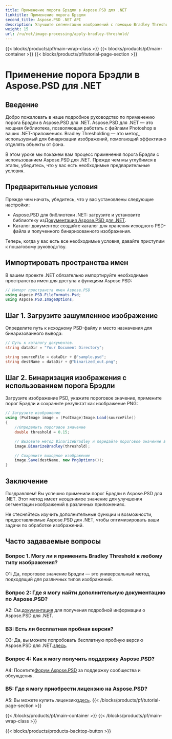 ```yaml
---
title: Применение порога Брэдли в Aspose.PSD для .NET
linktitle: Применение порога Брэдли
second_title: Aspose.PSD .NET API
description: Улучшите сегментацию изображений с помощью Bradley Threshold в Aspose.PSD для .NET. Пошаговое руководство по эффективной бинаризации.
weight: 15
url: /ru/net/image-processing/apply-bradley-threshold/
---
```


{{< blocks/products/pf/main-wrap-class >}}
{{< blocks/products/pf/main-container >}}
{{< blocks/products/pf/tutorial-page-section >}}

# Применение порога Брэдли в Aspose.PSD для .NET

## Введение

Добро пожаловать в наше подробное руководство по применению порога Брэдли в Aspose.PSD для .NET. Aspose.PSD для .NET — это мощная библиотека, позволяющая работать с файлами Photoshop в ваших .NET-приложениях. Bradley Thresholding — это метод, используемый для бинаризации изображений, помогающий эффективно отделять объекты от фона.

В этом уроке мы покажем вам процесс применения порога Брэдли с использованием Aspose.PSD для .NET. Прежде чем мы углубимся в этапы, убедитесь, что у вас есть необходимые предварительные условия.

## Предварительные условия

Прежде чем начать, убедитесь, что у вас установлены следующие настройки:

-  Aspose.PSD для библиотеки .NET: загрузите и установите библиотеку из[Документация Aspose.PSD для .NET](https://reference.aspose.com/psd/net/).
- Каталог документов: создайте каталог для хранения исходного PSD-файла и полученного бинаризованного изображения.

Теперь, когда у вас есть все необходимые условия, давайте приступим к пошаговому руководству.

## Импортировать пространства имен

В вашем проекте .NET обязательно импортируйте необходимые пространства имен для доступа к функциям Aspose.PSD:

```csharp
// Импорт пространств имен Aspose.PSD
using Aspose.PSD.FileFormats.Psd;
using Aspose.PSD.ImageOptions;
```

## Шаг 1. Загрузите зашумленное изображение

Определите путь к исходному PSD-файлу и место назначения для бинаризованного вывода:

```csharp
// Путь к каталогу документов.
string dataDir = "Your Document Directory";

string sourceFile = dataDir + @"sample.psd";
string destName = dataDir + @"binarized_out.png";
```

## Шаг 2. Бинаризация изображения с использованием порога Брэдли

Загрузите изображение PSD, укажите пороговое значение, примените порог Брэдли и сохраните результат как изображение PNG:

```csharp
// Загрузите изображение
using (PsdImage image = (PsdImage)Image.Load(sourceFile))
{
    //Определить пороговое значение
    double threshold = 0.15;

    // Вызовите метод BinarizeBradley и передайте пороговое значение в качестве параметра.
    image.BinarizeBradley(threshold);

    // Сохраните выходное изображение
    image.Save(destName, new PngOptions());
}
```

## Заключение

Поздравляем! Вы успешно применили порог Брэдли в Aspose.PSD для .NET. Этот метод имеет неоценимое значение для улучшения сегментации изображений в различных приложениях.

Не стесняйтесь изучить дополнительные функции и возможности, предоставляемые Aspose.PSD для .NET, чтобы оптимизировать ваши задачи по обработке изображений.

## Часто задаваемые вопросы

### Вопрос 1. Могу ли я применить Bradley Threshold к любому типу изображения?

О1: Да, пороговое значение Брэдли — это универсальный метод, подходящий для различных типов изображений.

### Вопрос 2: Где я могу найти дополнительную документацию по Aspose.PSD?

 A2: См.[документация](https://reference.aspose.com/psd/net/) для получения подробной информации о Aspose.PSD для .NET.

### В3: Есть ли бесплатная пробная версия?

 О3: Да, вы можете попробовать бесплатную пробную версию Aspose.PSD для .NET.[здесь](https://releases.aspose.com/).

### Вопрос 4: Как я могу получить поддержку Aspose.PSD?

 А4: Посетите[Форум Aspose.PSD](https://forum.aspose.com/c/psd/34) за поддержку сообщества и обсуждения.

### В5: Где я могу приобрести лицензию на Aspose.PSD?

 A5: Вы можете купить лицензию[здесь](https://purchase.aspose.com/buy).
{{< /blocks/products/pf/tutorial-page-section >}}

{{< /blocks/products/pf/main-container >}}
{{< /blocks/products/pf/main-wrap-class >}}

{{< blocks/products/products-backtop-button >}}
